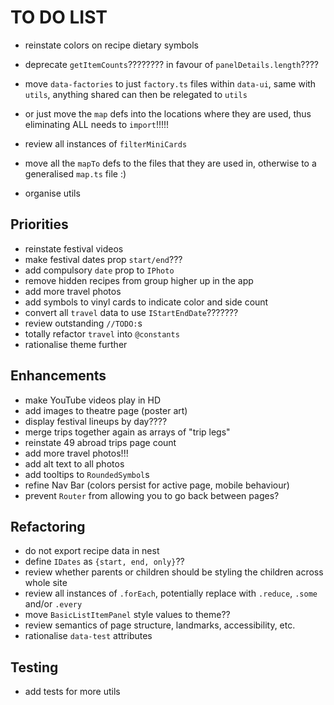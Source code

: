 # TO DO LIST

- reinstate colors on recipe dietary symbols

- deprecate `getItemCounts`???????? in favour of `panelDetails.length`????

- move `data-factories` to just `factory.ts` files within `data-ui`, same with `utils`, anything shared can then be relegated to `utils`
- or just move the `map` defs into the locations where they are used, thus eliminating ALL needs to `import`!!!!!
- review all instances of `filterMiniCards`
- move all the `mapTo` defs to the files that they are used in, otherwise to a generalised `map.ts` file :)
- organise utils

## Priorities

- reinstate festival videos
- make festival dates prop `start/end`???
- add compulsory `date` prop to `IPhoto`
- remove hidden recipes from group higher up in the app
- add more travel photos
- add symbols to vinyl cards to indicate color and side count
- convert all `travel` data to use `IStartEndDate`???????
- review outstanding `//TODO:`s
- totally refactor `travel` into `@constants`
- rationalise theme further

## Enhancements

- make YouTube videos play in HD
- add images to theatre page (poster art)
- display festival lineups by day????
- merge trips together again as arrays of "trip legs"
- reinstate 49 abroad trips page count
- add more travel photos!!!
- add alt text to all photos
- add tooltips to `RoundedSymbol`s
- refine Nav Bar (colors persist for active page, mobile behaviour)
- prevent `Router` from allowing you to go back between pages?

## Refactoring

- do not export recipe data in nest
- define `IDates` as `{start, end, only}`??
- review whether parents or children should be styling the children across whole site
- review all instances of `.forEach`, potentially replace with `.reduce`, `.some` and/or `.every`
- move `BasicListItemPanel` style values to theme??
- review semantics of page structure, landmarks, accessibility, etc.
- rationalise `data-test` attributes

## Testing

- add tests for more utils
